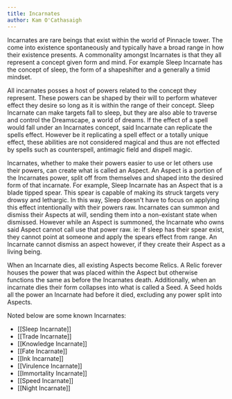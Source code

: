 ```yaml
---
title: Incarnates
author: Kam O'Cathasaigh
---
```


Incarnates are rare beings that exist within the world of Pinnacle tower. The come into existence spontaneously and typically have a broad range in how their existence presents. A commonality amongst Incarnates is that they all represent a concept given form and mind. For example Sleep Incarnate has the concept of sleep, the form of a shapeshifter and a generally a timid mindset.

All incarnates posses a host of powers related to the concept they represent. These powers can be shaped by their will to perform whatever effect they desire so long as it is within the range of their concept. Sleep Incarnate can make targets fall to sleep, but they are also able to traverse and control the Dreamscape, a world of dreams. If the effect of a spell would fall under an Incarnates concept, said Incarnate can replicate the spells effect. However be it replicating a spell effect or a totally unique effect, these abilities are not considered magical and thus are not effected by spells such as counterspell, antimagic field and dispell magic.

Incarnates, whether to make their powers easier to use or let others use their powers, can create what is called an Aspect. An Aspect is a portion of the Incarnates power, split off from themselves and shaped into the desired form of that incarnate. For example, Sleep Incarnate has an Aspect that is a blade tipped spear. This spear is capable of making its struck targets very drowsy and lethargic. In this way, Sleep doesn't have to focus on applying this effect intentionally with their powers raw. Incarnates can summon and dismiss their Aspects at will, sending them into a non-existant state when dismissed. However while an Aspect is summoned, the Incarnate who owns said Aspect cannot call use that power raw. ie: If sleep has their spear exist, they cannot point at someone and apply the spears effect from range. An Incarnate cannot dismiss an aspect however, if they create their Aspect as a living being.

When an Incarnate dies, all existing Aspects become Relics. A Relic forever houses the power that was placed within the Aspect but otherwise functions the same as before the Incarnates death. Additionally, when an incarnate dies their form collapses into what is called a Seed. A Seed holds all the power an Incarnate had before it died, excluding any power split into Aspects.

Noted below are some known Incarnates:

- [[Sleep Incarnate]]
- [[Trade Incarnate]]
- [[Knowledge Incarnate]]
- [[Fate Incarnate]]
- [[Ink Incarnate]]
- [[Virulence Incarnate]]
- [[Immortality Incarnate]]
- [[Speed Incarnate]]
- [[Night Incarnate]]
